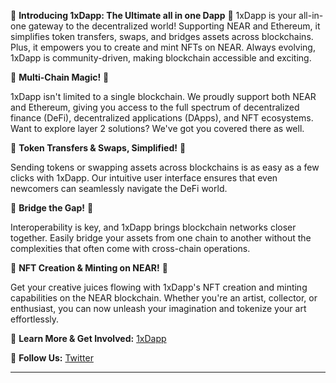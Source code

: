 🚀 **Introducing 1xDapp: The Ultimate all in one Dapp** 🚀
1xDapp is your all-in-one gateway to the decentralized world! Supporting NEAR and Ethereum, it simplifies token transfers, swaps, and bridges assets across blockchains. Plus, it empowers you to create and mint NFTs on NEAR. Always evolving, 1xDapp is community-driven, making blockchain accessible and exciting.

💸 **Multi-Chain Magic!** 💸

1xDapp isn't limited to a single blockchain. We proudly support both NEAR and Ethereum, giving you access to the full spectrum of decentralized finance (DeFi), decentralized applications (DApps), and NFT ecosystems. Want to explore layer 2 solutions? We've got you covered there as well.

🔁 **Token Transfers & Swaps, Simplified!** 🔁

Sending tokens or swapping assets across blockchains is as easy as a few clicks with 1xDapp. Our intuitive user interface ensures that even newcomers can seamlessly navigate the DeFi world.

🌉 **Bridge the Gap!** 🌉

Interoperability is key, and 1xDapp brings blockchain networks closer together. Easily bridge your assets from one chain to another without the complexities that often come with cross-chain operations.

🎨 **NFT Creation & Minting on NEAR!** 🎨

Get your creative juices flowing with 1xDapp's NFT creation and minting capabilities on the NEAR blockchain. Whether you're an artist, collector, or enthusiast, you can now unleash your imagination and tokenize your art effortlessly.

📌 **Learn More & Get Involved:** [1xDapp](https://near.org/raorahul934.near/widget/1xDapp)

📱 **Follow Us:** [Twitter](https://twitter.com/1xDapp1) 

---
